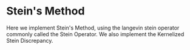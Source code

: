 # Stein's Method

Here we implement Stein's Method, using the langevin stein operator commonly called the Stein Operator. We also implement the Kernelized Stein Discrepancy.
